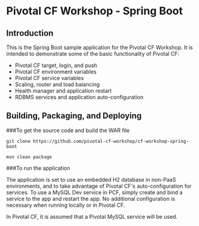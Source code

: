 Pivotal CF Workshop - Spring Boot
================================

Introduction
------------

This is the Spring Boot sample application for the Pivotal CF Workshop.
It is intended to demonstrate some of the basic functionality of Pivotal
CF:

 * Pivotal CF target, login, and push
 * Pivotal CF environment variables
 * Pivotal CF service variables
 * Scaling, router and load balancing
 * Health manager and application restart
 * RDBMS services and application auto-configuration

Building, Packaging, and Deploying
--------------------------------

###To get the source code and build the WAR file


    git clone https://github.com/pivotal-cf-workshop/cf-workshop-spring-boot

    mvn clean package

###To run the application

The application is set to use an embedded H2 database in non-PaaS environments,
and to take advantage of Pivotal CF's auto-configuration for services.  To use
a MySQL Dev service in PCF, simply create and bind a service to the app and 
restart the app.  No additional configuration is necessary when running locally 
or in Pivotal CF.

In Pivotal CF, it is assumed that a Pivotal MySQL service will be used.

